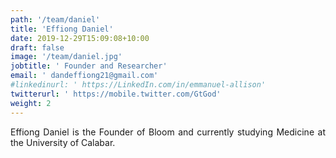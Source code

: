 ```yaml
---
path: '/team/daniel'
title: 'Effiong Daniel'
date: 2019-12-29T15:09:08+10:00
draft: false
image: '/team/daniel.jpg'
jobtitle: ' Founder and Researcher'
email: ' dandeffiong21@gmail.com'
#linkedinurl: ' https://LinkedIn.com/in/emmanuel-allison'
twitterurl: ' https://mobile.twitter.com/GtGod'
weight: 2
---
```


<p style='text-align: justify'>
    Effiong Daniel is the Founder of Bloom and currently studying Medicine at the University of Calabar.
</p>
